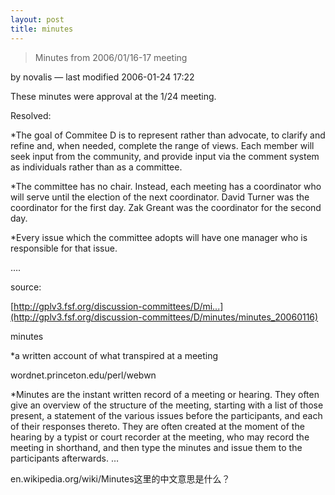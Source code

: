 ```yaml
---
layout: post
title: minutes
---
```


>Minutes from 2006/01/16-17 meeting

  by novalis — last modified 2006-01-24 17:22

  

  

These minutes were approval at the 1/24 meeting.

  

  

Resolved:

  

  

*The goal of Commitee D is to represent rather than advocate, to clarify and refine and, when needed, complete the range of views.  Each member will seek input from the community, and provide input via the comment system as individuals rather than as a committee.

  

  

*The committee has no chair.  Instead, each meeting has a coordinator who will serve until the election of the next coordinator.  David Turner was the coordinator for the first day.  Zak Greant was the coordinator for the second day.

  

*Every issue which the committee adopts will have one manager who is responsible for that issue.

  ….

  source: 

[http://gplv3.fsf.org/discussion-committees/D/mi...](http://gplv3.fsf.org/discussion-committees/D/minutes/minutes_20060116)

minutes

*a written account of what transpired at a meeting

wordnet.princeton.edu/perl/webwn

*Minutes are the instant written record of a meeting or hearing. They often give an overview of the structure of the meeting, starting with a list of those present, a statement of the various issues before the participants, and each of their responses thereto. They are often created at the moment of the hearing by a typist or court recorder at the meeting, who may record the meeting in shorthand, and then type the minutes and issue them to the participants afterwards. …

en.wikipedia.org/wiki/Minutes这里的中文意思是什么？
